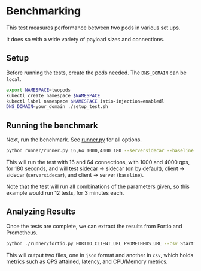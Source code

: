 # Benchmarking

This test measures performance between two pods in various set ups.

It does so with a wide variety of payload sizes and connections.

## Setup

Before running the tests, create the pods needed. The `DNS_DOMAIN` can be `local`.

```bash
export NAMESPACE=twopods
kubectl create namespace $NAMESPACE
kubectl label namespace $NAMESPACE istio-injection=enabledl
DNS_DOMAIN=your_domain ./setup_test.sh
```

## Running the benchmark

Next, run the benchmark. See [runner.py](./runner/runner.py) for all options.

```bash
python runner/runner.py 16,64 1000,4000 180 --serversidecar --baseline
```

This will run the test with 16 and 64 connections, with 1000 and 4000 qps, for 180 seconds, and will test sidecar -> sidecar (on by default), client -> sidecar (`serversidecar`), and client -> server (`baseline`).

Note that the test will run all combinations of the parameters given, so this example would run 12 tests, for 3 minutes each.

## Analyzing Results

Once the tests are complete, we can extract the results from Fortio and Prometheus.

```bash
python ./runner/fortio.py FORTIO_CLIENT_URL PROMETHEUS_URL --csv StartTime,ActualDuration,Labels,NumThreads,ActualQPS,p50,p90,p99,cpu_mili_avg_telemetry_mixer,cpu_mili_max_telemetry_mixer,mem_MB_max_telemetry_mixer,cpu_mili_avg_fortioserver_deployment_proxy,cpu_mili_max_fortioserver_deployment_proxy,mem_MB_max_fortioserver_deployment_proxy,cpu_mili_avg_ingressgateway_proxy,cpu_mili_max_ingressgateway_proxy,mem_MB_max_ingressgateway_proxy
```

This will output two files, one in `json` format and another in `csv`, which holds metrics such as QPS attained, latency, and CPU/Memory metrics.
